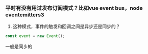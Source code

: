 ### 平时有没有用过发布订阅模式？比如vue event bus，node eventemitters3

1. 这种模式，事件的触发和回调之间是异步还是同步的？

```js
const event = new Event();


```

一般是同步的